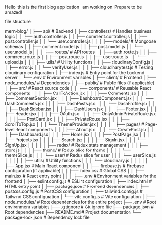 Hello, this is the first blog application I am working on. Prepare to be amazed!


file structure 

mern-blog/
│
├── api/                          # Backend
│   ├── controllers/              # Handles business logic
│   │   ├── auth.controller.js
│   │   ├── comment.controller.js
│   │   ├── post.controller.js
│   │   └── user.controller.js
│   │
│   ├── models/                   # Mongoose schemas
│   │   ├── comment.model.js
│   │   ├── post.model.js
│   │   └── user.model.js
│   │
│   ├── routes/                   # API routes
│   │   ├── auth.route.js
│   │   ├── comment.route.js
│   │   ├── post.route.js
│   │   ├── user.route.js
│   │   └── upload.js
│   │
│   ├── utils/                    # Utility functions
│   │   ├── cloudinaryConfig.js
│   │   ├── error.js
│   │   └── verifyUser.js
│   │
│   ├── cloudinarytest.js         # Testing cloudinary configuration
│   ├── index.js                  # Entry point for the backend server
│   └── .env                      # Environment variables
│
├── client/                       # Frontend
│   ├── node_modules/             # Dependencies
│   ├── public/                   # Public files (if applicable)
│   ├── src/                      # React source code
│   │   ├── components/           # Reusable React components
│   │   │   ├── CallToAction.jsx
│   │   │   ├── Comments.jsx
│   │   │   ├── CommentSection.jsx
│   │   │   ├── DashboardComponent.jsx
│   │   │   ├── DashComments.jsx
│   │   │   ├── DashPosts.jsx
│   │   │   ├── DashProfile.jsx
│   │   │   ├── DashSidebar.jsx
│   │   │   ├── DashUsers.jsx
│   │   │   ├── Footer.jsx
│   │   │   ├── Header.jsx
│   │   │   ├── OAuth.jsx
│   │   │   ├── OnlyAdminPrivateRoute.jsx
│   │   │   ├── PostCard.jsx
│   │   │   ├── PrivateRoute.jsx
│   │   │   ├── ScrollToTop.jsx
│   │   │   └── ThemeProvider.jsx
│   │   │
│   │   ├── pages/                # Page-level React components
│   │   │   ├── About.jsx
│   │   │   ├── CreatePost.jsx
│   │   │   ├── Dashboard.jsx
│   │   │   ├── Home.jsx
│   │   │   ├── PostPage.jsx
│   │   │   ├── Projects.jsx
│   │   │   ├── Search.jsx
│   │   │   ├── SignIn.jsx
│   │   │   └── SignUp.jsx
│   │   │
│   │   ├── redux/                # Redux state management
│   │   │   ├── store.js
│   │   │   ├── theme/            # Redux slice for theme
│   │   │   │   └── themeSlice.js
│   │   │   └── user/             # Redux slice for user
│   │   │       └── userSlice.js
│   │   │
│   │   ├── utils/                # Utility functions
│   │   │   └── cloudinary.js
│   │   │
│   │   ├── App.jsx               # Main React component
│   │   ├── firebase.js           # Firebase configuration (if applicable)
│   │   ├── index.css             # Global CSS
│   │   ├── main.jsx              # React entry point
│   │
│   ├── .env                      # Environment variables for the frontend
│   ├── eslint.config.js          # ESLint configuration
│   ├── index.html                # HTML entry point
│   ├── package.json              # Frontend dependencies
│   ├── postcss.config.js         # PostCSS configuration
│   ├── tailwind.config.js        # Tailwind CSS configuration
│   └── vite.config.js            # Vite configuration
│
├── node_modules/                 # Root dependencies for the entire project
├── .env                          # Root environment variables
├── .gitignore                    # Git ignore file
├── package.json                  # Root dependencies
├── README.md                     # Project documentation
└── package-lock.json             # Dependency lock file
